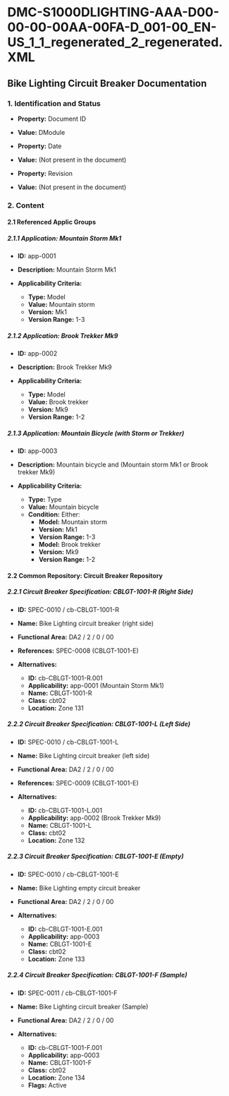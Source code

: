 # DMC-S1000DLIGHTING-AAA-D00-00-00-00AA-00FA-D_001-00_EN-US_1_1_regenerated_2_regenerated.XML

## Bike Lighting Circuit Breaker Documentation

### 1. Identification and Status

*   **Property:** Document ID
*   **Value:** DModule

*   **Property:** Date
*   **Value:** (Not present in the document)

*   **Property:** Revision
*   **Value:** (Not present in the document)

### 2. Content

#### 2.1 Referenced Applic Groups

##### 2.1.1 Application: Mountain Storm Mk1

*   **ID:** app-0001
*   **Description:** Mountain Storm Mk1

*   **Applicability Criteria:**
    *   **Type:** Model
    *   **Value:** Mountain storm
    *   **Version:** Mk1
    *   **Version Range:** 1-3

##### 2.1.2 Application: Brook Trekker Mk9

*   **ID:** app-0002
*   **Description:** Brook Trekker Mk9

*   **Applicability Criteria:**
    *   **Type:** Model
    *   **Value:** Brook trekker
    *   **Version:** Mk9
    *   **Version Range:** 1-2

##### 2.1.3 Application: Mountain Bicycle (with Storm or Trekker)

*   **ID:** app-0003
*   **Description:** Mountain bicycle and (Mountain storm Mk1 or Brook trekker Mk9)

*   **Applicability Criteria:**
    *   **Type:** Type
    *   **Value:** Mountain bicycle
    *   **Condition:** Either:
        *   **Model:** Mountain storm
        *   **Version:** Mk1
        *   **Version Range:** 1-3
        *   **Model:** Brook trekker
        *   **Version:** Mk9
        *   **Version Range:** 1-2

#### 2.2 Common Repository: Circuit Breaker Repository

##### 2.2.1 Circuit Breaker Specification: CBLGT-1001-R (Right Side)

*   **ID:** SPEC-0010 / cb-CBLGT-1001-R
*   **Name:** Bike Lighting circuit breaker (right side)
*   **Functional Area:** DA2 / 2 / 0 / 00
*   **References:** SPEC-0008 (CBLGT-1001-E)

*   **Alternatives:**
    *   **ID:** cb-CBLGT-1001-R.001
    *   **Applicability:** app-0001 (Mountain Storm Mk1)
    *   **Name:** CBLGT-1001-R
    *   **Class:** cbt02
    *   **Location:** Zone 131

##### 2.2.2 Circuit Breaker Specification: CBLGT-1001-L (Left Side)

*   **ID:** SPEC-0010 / cb-CBLGT-1001-L
*   **Name:** Bike Lighting circuit breaker (left side)
*   **Functional Area:** DA2 / 2 / 0 / 00
*   **References:** SPEC-0009 (CBLGT-1001-E)

*   **Alternatives:**
    *   **ID:** cb-CBLGT-1001-L.001
    *   **Applicability:** app-0002 (Brook Trekker Mk9)
    *   **Name:** CBLGT-1001-L
    *   **Class:** cbt02
    *   **Location:** Zone 132

##### 2.2.3 Circuit Breaker Specification: CBLGT-1001-E (Empty)

*   **ID:** SPEC-0010 / cb-CBLGT-1001-E
*   **Name:** Bike Lighting empty circuit breaker
*   **Functional Area:** DA2 / 2 / 0 / 00

*   **Alternatives:**
    *   **ID:** cb-CBLGT-1001-E.001
    *   **Applicability:** app-0003
    *   **Name:** CBLGT-1001-E
    *   **Class:** cbt02
    *   **Location:** Zone 133

##### 2.2.4 Circuit Breaker Specification: CBLGT-1001-F (Sample)

*   **ID:** SPEC-0011 / cb-CBLGT-1001-F
*   **Name:** Bike Lighting circuit breaker (Sample)
*   **Functional Area:** DA2 / 2 / 0 / 00

*   **Alternatives:**
    *   **ID:** cb-CBLGT-1001-F.001
    *   **Applicability:** app-0003
    *   **Name:** CBLGT-1001-F
    *   **Class:** cbt02
    *   **Location:** Zone 134
    *   **Flags:** Active